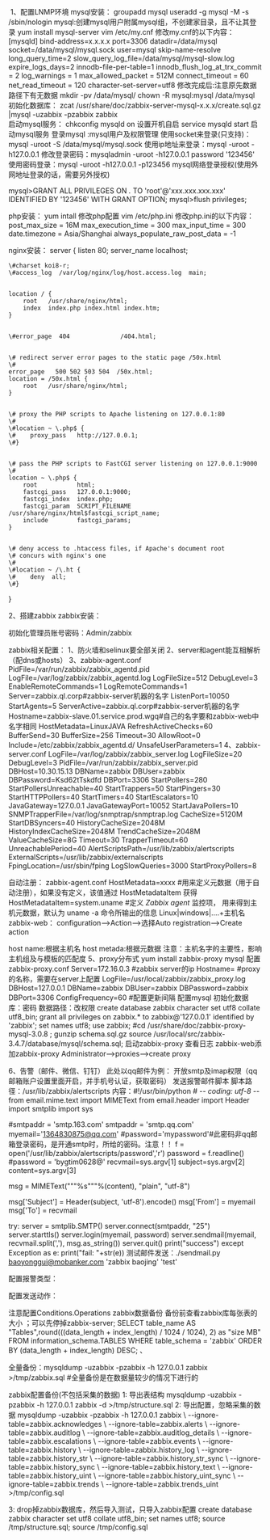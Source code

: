 ​         1、配置LNMP环境
 mysql安装：
  groupadd mysql
  useradd -g mysql -M -s /sbin/nologin mysql:创建mysql用户附属mysql组，不创建家目录，且不让其登录
  yum install mysql-server 
  vim /etc/my.cnf 
  修改my.cnf的以下内容： 
  [mysqld] 
bind-address=x.x.x.x 
port=3306 
datadir=/data/mysql 
socket=/data/mysql/mysql.sock 
user=mysql 
skip-name-resolve 
long_query_time=2 
slow_query_log_file=/data/mysql/mysql-slow.log 
expire_logs_days=2 
innodb-file-per-table=1 
innodb_flush_log_at_trx_commit = 2 
log_warnings = 1 
max_allowed_packet = 512M 
connect_timeout = 60 
net_read_timeout = 120
character-set-server=utf8 
  修改完成后:注意原先数据路径下有无数据
  mkdir -pv /data/mysql/
  chown -R mysql:mysql  /data/mysql  
  初始化数据库：
  zcat /usr/share/doc/zabbix-server-mysql-x.x.x/create.sql.gz |mysql -uzabbix -pzabbix zabbix    
  启动mysql服务： 
  chkconfig mysqld on 设置开机自启 
  service mysqld start  启动mysql服务 
  登录mysql :mysql用户及权限管理
 使用socket来登录(只支持)：mysql -uroot -S /data/mysql/mysql.sock 
 使用ip地址来登录：mysql -uroot -h127.0.0.1 
修改登录密码：mysqladmin -uroot -h127.0.0.1 password '123456' 
使用密码登录：mysql -uroot -h127.0.0.1  -p123456 
  mysql网络登录授权(使用外网地址登录的话，需要另外授权) 


 mysql>GRANT ALL PRIVILEGES ON *.* TO 'root'@'xxx.xxx.xxx.xxx' IDENTIFIED BY '123456' WITH GRANT OPTION; 
mysql>flush privileges; 


 php安装：
  yum intall 
  修改php配置 
vim /etc/php.ini 
修改php.ini的以下内容： 
post_max_size = 16M 
max_execution_time = 300 
max_input_time = 300 
date.timezone = Asia/Shanghai 
always_populate_raw_post_data = -1 

nginx安装： 
 server {
    listen       80;
    server_name  localhost;


    \#charset koi8-r;
    \#access_log  /var/log/nginx/log/host.access.log  main;


    location / {
        root   /usr/share/nginx/html;
        index  index.php index.html index.htm;
    }


    \#error_page  404              /404.html;


    \# redirect server error pages to the static page /50x.html
    \#
    error_page   500 502 503 504  /50x.html;
    location = /50x.html {
        root   /usr/share/nginx/html;
    }


    \# proxy the PHP scripts to Apache listening on 127.0.0.1:80
    \#
    \#location ~ \.php$ {
    \#    proxy_pass   http://127.0.0.1;
    \#}


    \# pass the PHP scripts to FastCGI server listening on 127.0.0.1:9000
    \#
    location ~ \.php$ {
        root           html;
        fastcgi_pass   127.0.0.1:9000;
        fastcgi_index  index.php;
        fastcgi_param  SCRIPT_FILENAME  /usr/share/nginx/html$fastcgi_script_name;
        include        fastcgi_params;
    }


    \# deny access to .htaccess files, if Apache's document root
    \# concurs with nginx's one
    \#
    \#location ~ /\.ht {
    \#    deny  all;
    \#}
}






2、搭建zabbix
zabbix安装：




 初始化管理员账号密码：Admin/zabbix








 zabbix相关配置：
  1、防火墙和selinux要全部关闭
  2、server和agent能互相解析（配dns或hosts）
  3、zabbix-agent.conf
   PidFile=/var/run/zabbix/zabbix_agentd.pid
LogFile=/var/log/zabbix/zabbix_agentd.log
LogFileSize=512
DebugLevel=3
EnableRemoteCommands=1
LogRemoteCommands=1
Server=zabbix.ql.corp#zabbix-server机器的名字
ListenPort=10050
StartAgents=5
ServerActive=zabbix.ql.corp#zabbix-server机器的名字
Hostname=zabbix-slave.01.service.prod.wgq#自己的名字要和zabbix-web中名字相同
HostMetadata=LinuxJAVA
RefreshActiveChecks=60
BufferSend=30
BufferSize=256
Timeout=30
AllowRoot=0
Include=/etc/zabbix/zabbix_agentd.d/
UnsafeUserParameters=1
4、zabbix-server.conf
LogFile=/var/log/zabbix/zabbix_server.log
LogFileSize=20
DebugLevel=3
PidFile=/var/run/zabbix/zabbix_server.pid
DBHost=10.30.15.13
DBName=zabbix
DBUser=zabbix
DBPassword=Ksd62tTskdfd
DBPort=3306
StartPollers=280
StartPollersUnreachable=40
StartTrappers=50
StartPingers=30
StartHTTPPollers=40
StartTimers=40
StartEscalators=10
JavaGateway=127.0.0.1
JavaGatewayPort=10052
StartJavaPollers=10
SNMPTrapperFile=/var/log/snmptrap/snmptrap.log
CacheSize=5120M
StartDBSyncers=40
HistoryCacheSize=2048M
HistoryIndexCacheSize=2048M
TrendCacheSize=2048M
ValueCacheSize=8G
Timeout=30
TrapperTimeout=60
UnreachablePeriod=40
AlertScriptsPath=/usr/lib/zabbix/alertscripts
ExternalScripts=/usr/lib/zabbix/externalscripts
FpingLocation=/usr/sbin/fping
LogSlowQueries=3000
StartProxyPollers=8

自动注册：
      zabbix-agent.conf
 HostMetadata=xxxx #用来定义元数据（用于自动注册），如果没有定义，该值通过 HostMetadataItem 获得
 HostMetadataItem=system.uname #定义 *Zabbix agent* 监控项， 用来得到主机元数据，默认为 uname -a 命令所输出的信息 Linux|windows|....+主机名
   zabbix-web：
 configuration-->Action-->选择Auto registration-->Create action 

 host name:根据主机名
 host metada:根据元数据
注意：主机名字的主要性，影响主机组及与模板的匹配度
5、proxy分布式
 yum install zabbix-proxy mysql
配置zabbix-proxy.conf
 Server=172.16.0.3   #zabbix server的ip 
Hostname=       #proxy的名称，需要在server上配置 
LogFile=/usr/local/zabbix/zabbix_proxy.log    
DBHost=127.0.0.1 
DBName=zabbix 
DBUser=zabbix 
DBPassword=zabbix 
DBPort=3306 
ConfigFrequency=60 #配置更新间隔 
配置mysql
 初始化数据库：密码 数据路径：改权限
 create database zabbix character set utf8 collate utf8_bin; 
grant all privileges on zabbix.* to zabbix@'127.0.0.1' identified by 'zabbix'; 
set names utf8; 
use zabbix; 
\#cd /usr/share/doc/zabbix-proxy-mysql-3.0.8 ; gunzip schema.sql.gz
  source /usr/local/src/zabbix-3.4.7/database/mysql/schema.sql; 
启动zabbix-proxy 查看日志
zabbix-web添加zabbix-proxy
Administrator-->proxies-->create proxy

6、告警（邮件、微信、钉钉）
 此处以qq邮件为例：
  开放smtp及imap权限（qq邮箱账户设置里面开启，并手机号认证，获取密码）
  发送报警邮件脚本
   脚本路径：/usr/lib/zabbix/alertscripts
   内容：#!/usr/bin/python
\# -*- coding: utf-8 -*-
from email.mime.text import MIMEText
from email.header import Header
import smtplib
import sys


\#smtpaddr = 'smtp.163.com'
smtpaddr = 'smtp.qq.com'
myemail='1364830875@qq.com'
\#password='mypassword'#此密码非qq邮箱登录密码，是开通smtp时，所给的密码。注意！！
f = open('/usr/lib/zabbix/alertscripts/password','r')
password = f.readline()
\#password = 'bygtim0628@'
recvmail=sys.argv[1]
subject=sys.argv[2]
content=sys.argv[3]


msg = MIMEText("""%s"""%(content), "plain", "utf-8")


msg['Subject'] = Header(subject, 'utf-8').encode()
msg['From'] = myemail
msg['To'] =  recvmail


try:
        server = smtplib.SMTP()
        server.connect(smtpaddr, "25")
        server.starttls()
        server.login(myemail, password)
        server.sendmail(myemail, recvmail.split(','), msg.as_string())
        server.quit()
        print("success")
except Exception as e:
        print("fail: "+str(e))
测试邮件发送：./sendmail.py baoyonggui@mobanker.com 'zabbix baojing' 'test'


配置报警类型：

配置发送动作：



  注意配置Conditions.Operations
zabbix数据备份
 备份前查看zabbix库每张表的大小 ；可以先停掉zabbix-server;
SELECT table_name AS "Tables",round(((data_length + index_length) / 1024 / 1024), 2) as "size MB" FROM information_schema.TABLES WHERE table_schema = 'zabbix' ORDER BY (data_length + index_length) DESC; 、


 全量备份：mysqldump -uzabbix -pzabbix -h 127.0.0.1 zabbix >/tmp/zabbix.sql #全量备份是在数据量较少的情况下进行的


 zabbix配置备份(不包括采集的数据) 
1: 导出表结构 
mysqldump -uzabbix -pzabbix -h 127.0.0.1 zabbix -d >/tmp/structure.sql 
2: 导出配置，忽略采集的数据 
mysqldump -uzabbix -pzabbix -h 127.0.0.1 zabbix \  --ignore-table=zabbix.acknowledges \  --ignore-table=zabbix.alerts \  --ignore-table=zabbix.auditlog \  --ignore-table=zabbix.auditlog_details \  --ignore-table=zabbix.escalations \  --ignore-table=zabbix.events \  --ignore-table=zabbix.history \  --ignore-table=zabbix.history_log \  --ignore-table=zabbix.history_str \  --ignore-table=zabbix.history_str_sync \  --ignore-table=zabbix.history_sync \  --ignore-table=zabbix.history_text \  --ignore-table=zabbix.history_uint \  --ignore-table=zabbix.history_uint_sync \  --ignore-table=zabbix.trends \  --ignore-table=zabbix.trends_uint  >/tmp/config.sql 
  
3: drop掉zabbix数据库，然后导入测试，只导入zabbix配置 
create database zabbix character set utf8 collate utf8_bin; 
set names utf8; 
source /tmp/structure.sql; 
source /tmp/config.sql 





  
